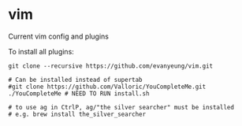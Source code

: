 # vim
Current vim config and plugins

To install all plugins:
```
git clone --recursive https://github.com/evanyeung/vim.git

# Can be installed instead of supertab
#git clone https://github.com/Valloric/YouCompleteMe.git ./YouCompleteMe # NEED TO RUN install.sh

# to use ag in CtrlP, ag/"the silver searcher" must be installed
# e.g. brew install the_silver_searcher
```
